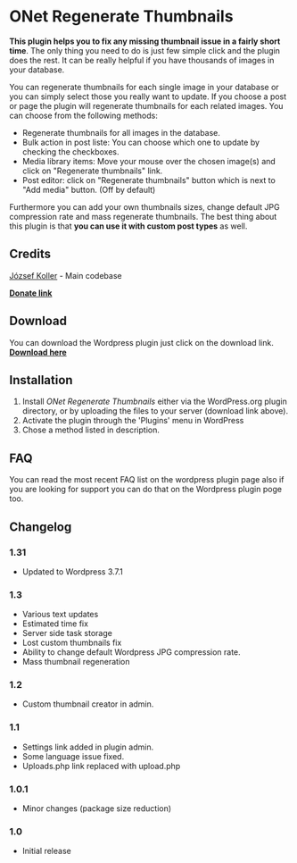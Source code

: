 # ONet Regenerate Thumbnails

**This plugin helps you to fix any missing thumbnail issue in a fairly short time**. The only thing you need to do is just few simple click and the plugin does the rest. It can be really helpful if you have thousands of images in your database.

You can regenerate thumbnails for each single image in your database or you can simply select those you really want to update. If you choose a post or page the plugin will regenerate thumbnails for each related images. You can choose from the following methods:

*   Regenerate thumbnails for all images in the database.
*   Bulk action in post liste: You can choose which one to update by checking the checkboxes.
*   Media library items: Move your mouse over the chosen image(s) and click on "Regenerate thumbnails" link.
*   Post editor: click on "Regenerate thumbnails" button which is next to "Add media" button. (Off by default)

Furthermore you can add your own thumbnails sizes, change default JPG compression rate and mass regenerate thumbnails. The best thing about this plugin is that **you can use it with custom post types** as well. 

## Credits

[József Koller](http://profiles.wordpress.org/orosznyet/) - Main codebase

**[Donate link](http://onetdev.com/repo/onet-regen-thumbnails)**

## Download

You can download the Wordpress plugin just click on the download link. **[Download here](http://wordpress.org/plugins/onet-regenerate-thumbnails/)**

## Installation

1. Install *ONet Regenerate Thumbnails* either via the WordPress.org plugin directory, or by uploading the files to your server (download link above).
2. Activate the plugin through the 'Plugins' menu in WordPress
3. Chose a method listed in description.

## FAQ

You can read the most recent FAQ list on the wordpress plugin page also if you are looking for support you can do that on the Wordpress plugin poge too.

## Changelog

### 1.31
* Updated to Wordpress 3.7.1

### 1.3
* Various text updates
* Estimated time fix
* Server side task storage
* Lost custom thumbnails fix
* Ability to change default Wordpress JPG compression rate.
* Mass thumbnail regeneration

### 1.2
* Custom thumbnail creator in admin.

### 1.1
* Settings link added in plugin admin.
* Some language issue fixed.
* Uploads.php link replaced with upload.php

### 1.0.1
* Minor changes (package size reduction)

### 1.0
* Initial release